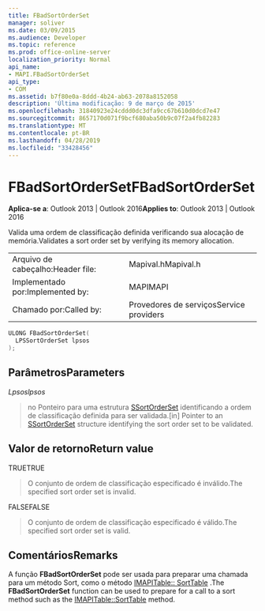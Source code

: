 ```yaml
---
title: FBadSortOrderSet
manager: soliver
ms.date: 03/09/2015
ms.audience: Developer
ms.topic: reference
ms.prod: office-online-server
localization_priority: Normal
api_name:
- MAPI.FBadSortOrderSet
api_type:
- COM
ms.assetid: b7f80e0a-8ddd-4b24-ab63-2078a8152058
description: 'Última modificação: 9 de março de 2015'
ms.openlocfilehash: 31840923e24cddd0dc3dfa9cc67b610d0dcd7e47
ms.sourcegitcommit: 8657170d071f9bcf680aba50b9c07f2a4fb82283
ms.translationtype: MT
ms.contentlocale: pt-BR
ms.lasthandoff: 04/28/2019
ms.locfileid: "33428456"
---
```

# <a name="fbadsortorderset"></a><span data-ttu-id="4ebff-103">FBadSortOrderSet</span><span class="sxs-lookup"><span data-stu-id="4ebff-103">FBadSortOrderSet</span></span>

  
  
<span data-ttu-id="4ebff-104">**Aplica-se a**: Outlook 2013 | Outlook 2016</span><span class="sxs-lookup"><span data-stu-id="4ebff-104">**Applies to**: Outlook 2013 | Outlook 2016</span></span> 
  
<span data-ttu-id="4ebff-105">Valida uma ordem de classificação definida verificando sua alocação de memória.</span><span class="sxs-lookup"><span data-stu-id="4ebff-105">Validates a sort order set by verifying its memory allocation.</span></span> 
  
|||
|:-----|:-----|
|<span data-ttu-id="4ebff-106">Arquivo de cabeçalho:</span><span class="sxs-lookup"><span data-stu-id="4ebff-106">Header file:</span></span>  <br/> |<span data-ttu-id="4ebff-107">Mapival.h</span><span class="sxs-lookup"><span data-stu-id="4ebff-107">Mapival.h</span></span>  <br/> |
|<span data-ttu-id="4ebff-108">Implementado por:</span><span class="sxs-lookup"><span data-stu-id="4ebff-108">Implemented by:</span></span>  <br/> |<span data-ttu-id="4ebff-109">MAPI</span><span class="sxs-lookup"><span data-stu-id="4ebff-109">MAPI</span></span>  <br/> |
|<span data-ttu-id="4ebff-110">Chamado por:</span><span class="sxs-lookup"><span data-stu-id="4ebff-110">Called by:</span></span>  <br/> |<span data-ttu-id="4ebff-111">Provedores de serviços</span><span class="sxs-lookup"><span data-stu-id="4ebff-111">Service providers</span></span>  <br/> |
   
```cpp
ULONG FBadSortOrderSet(
  LPSSortOrderSet lpsos
);
```

## <a name="parameters"></a><span data-ttu-id="4ebff-112">Parâmetros</span><span class="sxs-lookup"><span data-stu-id="4ebff-112">Parameters</span></span>

 <span data-ttu-id="4ebff-113">_Lpsos_</span><span class="sxs-lookup"><span data-stu-id="4ebff-113">_lpsos_</span></span>
  
> <span data-ttu-id="4ebff-114">no Ponteiro para uma estrutura [SSortOrderSet](ssortorderset.md) identificando a ordem de classificação definida para ser validada.</span><span class="sxs-lookup"><span data-stu-id="4ebff-114">[in] Pointer to an [SSortOrderSet](ssortorderset.md) structure identifying the sort order set to be validated.</span></span> 
    
## <a name="return-value"></a><span data-ttu-id="4ebff-115">Valor de retorno</span><span class="sxs-lookup"><span data-stu-id="4ebff-115">Return value</span></span>

<span data-ttu-id="4ebff-116">TRUE</span><span class="sxs-lookup"><span data-stu-id="4ebff-116">TRUE</span></span> 
  
> <span data-ttu-id="4ebff-117">O conjunto de ordem de classificação especificado é inválido.</span><span class="sxs-lookup"><span data-stu-id="4ebff-117">The specified sort order set is invalid.</span></span> 
    
<span data-ttu-id="4ebff-118">FALSE</span><span class="sxs-lookup"><span data-stu-id="4ebff-118">FALSE</span></span> 
  
> <span data-ttu-id="4ebff-119">O conjunto de ordem de classificação especificado é válido.</span><span class="sxs-lookup"><span data-stu-id="4ebff-119">The specified sort order set is valid.</span></span>
    
## <a name="remarks"></a><span data-ttu-id="4ebff-120">Comentários</span><span class="sxs-lookup"><span data-stu-id="4ebff-120">Remarks</span></span>

<span data-ttu-id="4ebff-121">A função **FBadSortOrderSet** pode ser usada para preparar uma chamada para um método Sort, como o método [IMAPITable:: SortTable](imapitable-sorttable.md) .</span><span class="sxs-lookup"><span data-stu-id="4ebff-121">The **FBadSortOrderSet** function can be used to prepare for a call to a sort method such as the [IMAPITable::SortTable](imapitable-sorttable.md) method.</span></span> 
  

